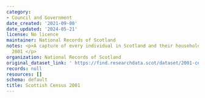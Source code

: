 ```yaml
---
category:
- Council and Government
date_created: '2021-09-08'
date_updated: '2024-05-21'
license: No licence
maintainer: National Records of Scotland
notes: <p>A capture of every individual in Scotland and their households on 29th March
  2001 </p>
organization: National Records of Scotland
original_dataset_link: ' https://find.researchdata.scot/dataset/2001-census'
records: null
resources: []
schema: default
title: Scottish Census 2001
---
```

